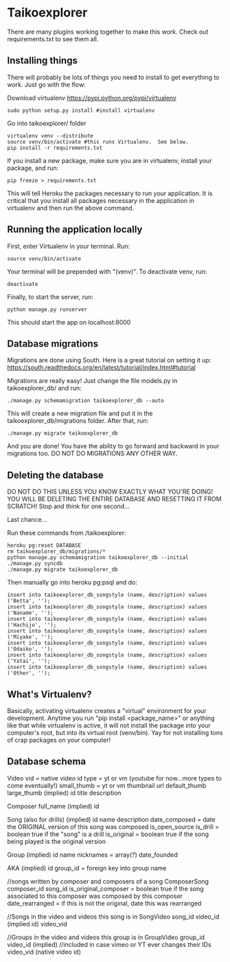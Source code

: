# Taikoexplorer

There are many plugins working together to make this work.  Check out
requirements.txt to see them all.  

## Installing things

There will probably be lots of things you need to install to get everything to
work.  Just go with the flow:

Download virtualenv https://pypi.python.org/pypi/virtualenv

    sudo python setup.py install #install virtualenv

Go into taikoexplorer/ folder

    virtualenv venv --distribute
    source venv/bin/activate #this runs Virtualenv.  See below.
    pip install -r requirements.txt

If you install a new package, make sure you are in virtualenv, install your
package, and run:

    pip freeze > requirements.txt

This will tell Heroku the packages necessary to run your application.  It is
critical that you install all packages necessary in the application in
virtualenv and then run the above command.

## Running the application locally

First, enter Virtualenv in your terminal.  Run:

    source venv/bin/activate

Your terminal will be prepended with "(venv)".  To deactivate venv, run:

    deactivate

Finally, to start the server, run:

    python manage.py runserver

This should start the app on localhost:8000

## Database migrations

Migrations are done using South.  Here is a great tutorial on setting it up:
https://south.readthedocs.org/en/latest/tutorial/index.html#tutorial

Migrations are really easy!  Just change the file models.py in taikoexplorer_db/
and run:

    ./manage.py schemamigration taikoexplorer_db --auto

This will create a new migration file and put it in the
taikoexplorer_db/migrations folder.  After that, run:

    ./manage.py migrate taikoexplorer_db

And you are done!  You have the ability to go forward and backward in your
migrations too.  DO NOT DO MIGRATIONS ANY OTHER WAY.

## Deleting the database
DO NOT DO THIS UNLESS YOU KNOW EXACTLY WHAT YOU'RE DOING!
YOU WILL BE DELETING THE ENTIRE DATABASE AND RESETTING IT FROM SCRATCH!
Stop and think for one second...

Last chance...

Run these commands from /taikoexplorer: 

    heroku pg:reset DATABASE
    rm taikoexplorer_db/migrations/*
    python manage.py schemamigration taikoexplorer_db --initial
    ./manage.py syncdb
    ./manage.py migrate taikoexplorer_db
    
Then manually go into heroku pg:psql and do:

    insert into taikoexplorer_db_songstyle (name, description) values ('Betta', '');
    insert into taikoexplorer_db_songstyle (name, description) values ('Naname', '');
    insert into taikoexplorer_db_songstyle (name, description) values ('Hachijo', '');
    insert into taikoexplorer_db_songstyle (name, description) values ('Miyake', '');
    insert into taikoexplorer_db_songstyle (name, description) values ('Odaiko', '');
    insert into taikoexplorer_db_songstyle (name, description) values ('Yatai', '');
    insert into taikoexplorer_db_songstyle (name, description) values ('Other', '');

## What's Virtualenv?

Basically, activating virtualenv creates a "virtual" environment for your
development.  Anytime you run "pip install <package_name>" or anything like that
while virtualenv is active, it will not install the package into your computer's
root, but into its virtual root (venv/bin).  Yay for not installing tons of crap
packages on your computer!

## Database schema

Video
vid = native video id
type = yt or vm (youtube for now...more types to come eventually!)
small_thumb = yt or vm thumbnail url
default_thumb
large_thumb
(implied) id
title
description

Composer
full_name
(implied) id

Song (also for drills)
(implied) id
name
description
date_composed = date the ORIGINAL version of this song was composed
is_open_source
is_drill = boolean true if the "song" is a drill
is_original = boolean true if the song being played is the original version

Group
(implied) id
name
nicknames = array(?)
date_founded

AKA
(implied) id
group_id = foreign key into group
name

//songs written by composer and composers of a song
ComposerSong
composer_id
song_id
is_original_composer = boolean true if the song associated to this composer was composed by this composer
date_rearranged = if this is not the original, date this was rearranged

//Songs in the video and videos this song is in
SongVideo
song_id
video_id (implied id)
video_vid

//Groups in the video and videos this group is in
GroupVideo
group_id
video_id (implied) //included in case vimeo or YT ever changes their IDs
video_vid (native video id)
